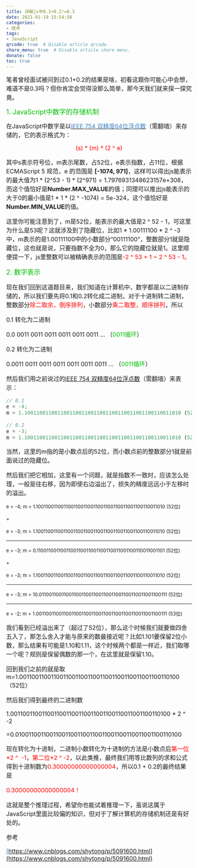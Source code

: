 ```yaml
---
title: 详解js中0.1+0.2!=0.3
date: 2021-01-19 15:54:50
categories:
- 技术
tags:
- JavaScript
qrcode: true  # Disable article qrcode.
share_menu: true  # Disable article share menu.
donate: false
toc: true
---
```


<font size=3>笔者曾经面试被问到过0.1+0.2的结果是啥，初看这题你可能心中会想，难道不是0.3吗？但你肯定会觉得没那么简单，那今天我们就来探一探究竟。</font>



<font size=4  color="#00c100">1. JavaScript中数字的存储机制</font>

<font size=3>在JavaScript中数字是以[<font size=3  color="#4183C4">IEEE 754 双精度64位浮点数</font>](https://en.wikipedia.org/wiki/Floating_point#Internal_representation)（需翻墙）来存储的，它的表示格式为：

<center> <font size=3 color="#f00"> (s) * (m) * (2 ^ e)</font></center>

<font size=3>其中s表示符号位，m表示尾数，占52位，e表示指数，占11位，根据ECMAScript 5 规范，e 的范围是 **[-1074, 971]**，这样可以得出js能表示的最大值为1 * (2^53 - 1) * (2^971) = 1.7976931348623157e+308，而这个值恰好是**Number.MAX_VALUE**的值；同理可以推出js能表示的大于0的最小值是1 * 1 * (2 ^ -1074) = 5e-324，这个值恰好是**Number.MIN_VALUE**的值。</font>



<font size=3>这里你可能注意到了，m是52位，能表示的最大值是2 ^ 52 - 1，可这里为什么是53呢？这就涉及到了隐藏位，比如1 * 1.00111100 * 2 ^ -3中，m表示的是1.00111100中的小数部分“00111100”，整数部分1就是隐藏位，这也就是说，只要指数不全为0，那么它的隐藏位就是1。这里顺便提一下，js里整数可以被精确表示的范围是<font size=3 color="#f00">-2 ^ 53 + 1 ~ 2 ^ 53 - 1。</font></font>



<font size=4  color="#00c100">2. 数字表示</font>

<font size=3>现在我们回到这道题目来，我们知道在计算机中，数字都是以二进制存储的，所以我们要先将0.1和0.2转化成二进制，对于十进制转二进制，整数部分<font size=3 color="#f00">除二取余，倒序排列</font>，小数部分<font size=3 color="#f00">乘二取整，顺序排列</font>，所以</font>



<font size=3>0.1 转化为二进制</font>

<font size=3>0.0 0011 0011 0011 0011 0011 0011 ... （<font size=3  color="#00c100">0011循环</font>）</font>



<font size=3>0.2 转化为二进制</font>

<font size=3>0.0011 0011 0011 0011 0011 0011 0011 ... （<font size=3  color="#00c100">0011循环</font>）</font>



<font size=3>然后我们用之前说过的<font size=3 color="#4183C4 ">[IEEE 754 双精度64位浮点数](https://en.wikipedia.org/wiki/Floating_point#Internal_representation)</font>（需翻墙）来表示：</font>

```javascript
// 0.1
e = -4;
m = 1.1001100110011001100110011001100110011001100110011010 (52位)

// 0.2
e = -3;
m = 1.1001100110011001100110011001100110011001100110011010 (52位)
```



<font size=3>当然，这里的m指的是小数点后的52位，而小数点前的整数部分1就是前面说过的隐藏位。</font>



<font size=3>然后我们把它相加，这里有一个问题，就是指数不一致时，应该怎么处理，一般是往右移，因为即使右边溢出了，损失的精度远远小于左移时的溢出。</font>



<font size=2>e = -4; m = 1.1001100110011001100110011001100110011001100110011010 (52位)</font>

<font size=2>+</font>

<font size=2>e = -3; m = 1.1001100110011001100110011001100110011001100110011010 (52位)</font>

***

<font size=2>e = -3; m = 0.1100110011001100110011001100110011001100110011001101 (52位)</font>

<font size=2>+</font>

<font size=2>e = -3; m = 1.1001100110011001100110011001100110011001100110011010 (52位)</font>

***

<font size=2>e = -3; m = 10.0110011001100110011001100110011001100110011001100111 (52位)</font>

***

<font size=2>e = -2; m = 1.00110011001100110011001100110011001100110011001100111 (53位)</font>



<font size=3>我们看到已经溢出来了（超过了52位），那么这个时候我们就要做四舍五入了，那怎么舍入才能与原来的数最接近呢？比如1.101要保留2位小数，那么结果有可能是1.10和1.11，这个时候两个都是一样近，我们取哪一个呢？规则是保留偶数的那一个，在这里就是保留1.10。</font>

<font size=3>回到我们之前的就是取m=1.0011001100110011001100110011001100110011001100110100 （52位） </font>



<font size=3>然后我们得到最终的二进制数</font>



<font size=3>1.0011001100110011001100110011001100110011001100110100 * 2 ^ -2</font>

<font size=3>=0.010011001100110011001100110011001100110011001100110100</font>



<font size=3>现在转化为十进制，二进制小数转化为十进制的方法是小数点后<font color="#f00">第一位\*2 ^  -1</font>，<font color="#f00">第二位\*2 ^ -2</font>，以此类推，最终我们用等比数列的求和公式得到十进制数为<font size=3 color="#f00">0.30000000000000004</font>，所以0.1 + 0.2的最终结果是</font>

<font size=3 color="#f00">0.30000000000000004！</font>



<font size=3>这就是整个推理过程，希望你也能试着推理一下，虽说这属于JavaScript里面比较偏的知识，但对于了解计算机的存储机制还是有好处的。</font>







<font size=3>参考 </font>

<font size=3 color="#4183C4">[https://www.cnblogs.com/shytong/p/5091600.html](https://www.cnblogs.com/shytong/p/5091600.html)</font>






